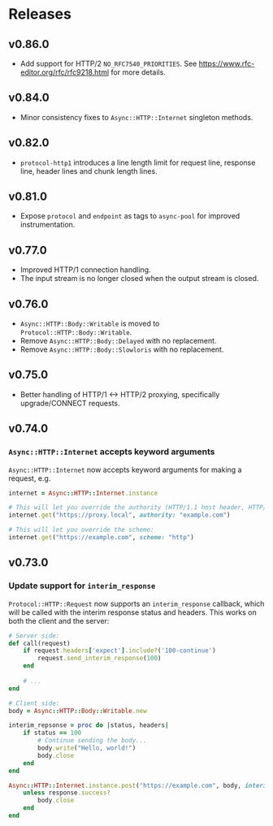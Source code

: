 # Releases

## v0.86.0

  - Add support for HTTP/2 `NO_RFC7540_PRIORITIES`. See <https://www.rfc-editor.org/rfc/rfc9218.html> for more details.

## v0.84.0

  - Minor consistency fixes to `Async::HTTP::Internet` singleton methods.

## v0.82.0

  - `protocol-http1` introduces a line length limit for request line, response line, header lines and chunk length lines.

## v0.81.0

  - Expose `protocol` and `endpoint` as tags to `async-pool` for improved instrumentation.

## v0.77.0

  - Improved HTTP/1 connection handling.
  - The input stream is no longer closed when the output stream is closed.

## v0.76.0

  - `Async::HTTP::Body::Writable` is moved to `Protocol::HTTP::Body::Writable`.
  - Remove `Async::HTTP::Body::Delayed` with no replacement.
  - Remove `Async::HTTP::Body::Slowloris` with no replacement.

## v0.75.0

  - Better handling of HTTP/1 \<-\> HTTP/2 proxying, specifically upgrade/CONNECT requests.

## v0.74.0

### `Async::HTTP::Internet` accepts keyword arguments

`Async::HTTP::Internet` now accepts keyword arguments for making a request, e.g.

``` ruby
internet = Async::HTTP::Internet.instance

# This will let you override the authority (HTTP/1.1 host header, HTTP/2 :authority header):
internet.get("https://proxy.local", authority: "example.com")

# This will let you override the scheme:
internet.get("https://example.com", scheme: "http")
```

## v0.73.0

### Update support for `interim_response`

`Protocol::HTTP::Request` now supports an `interim_response` callback, which will be called with the interim response status and headers. This works on both the client and the server:

``` ruby
# Server side:
def call(request)
	if request.headers['expect'].include?('100-continue')
		request.send_interim_response(100)
	end
	
	# ...
end

# Client side:
body = Async::HTTP::Body::Writable.new

interim_repsonse = proc do |status, headers|
	if status == 100
		# Continue sending the body...
		body.write("Hello, world!")
		body.close
	end
end

Async::HTTP::Internet.instance.post("https://example.com", body, interim_response: interim_response) do |response|
	unless response.success?
		body.close
	end
end
```
